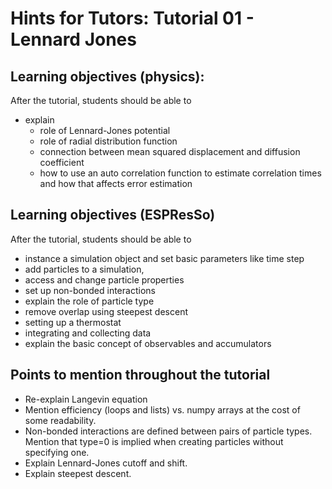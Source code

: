 # Hints for Tutors: Tutorial 01 - Lennard Jones

## Learning objectives (physics):

After the tutorial, students should be able to 

* explain
    * role of Lennard-Jones potential
    * role of radial distribution function
    * connection between mean squared displacement and diffusion coefficient
    * how to use an auto correlation function to estimate correlation times and how that affects error estimation


## Learning objectives (ESPResSo)

After the tutorial, students should be able to 

* instance a simulation object and set basic parameters like time step
* add particles to a simulation, 
* access and change particle properties
* set up non-bonded interactions
* explain the role of particle type
* remove overlap using steepest descent
* setting up a thermostat
* integrating and collecting data
* explain the basic concept of observables and accumulators

## Points to mention throughout the tutorial

* Re-explain Langevin equation
* Mention efficiency (loops and lists) vs. numpy arrays at the cost of some readability.
* Non-bonded interactions are defined between pairs of particle types.
  Mention that type=0 is implied when creating particles without specifying one.
* Explain Lennard-Jones cutoff and shift.
* Explain steepest descent.